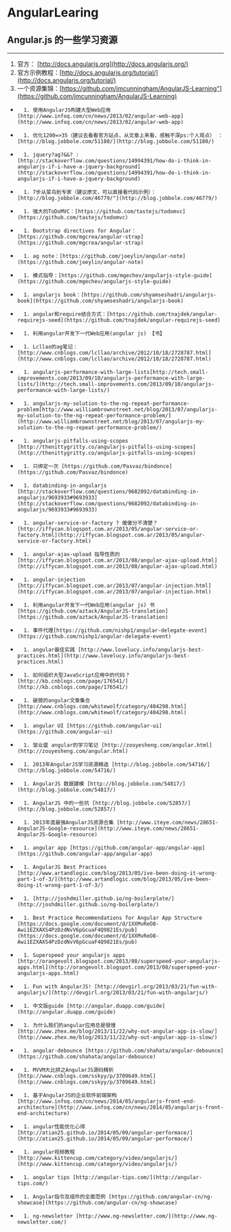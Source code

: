 AngularLearing
==============

## Angular.js 的一些学习资源 ##
--------------
1. 官方： [http://docs.angularjs.org](http://docs.angularjs.org/)
1. 官方示例教程：[http://docs.angularjs.org/tutorial/](http://docs.angularjs.org/tutorial/)
1. 一个资源集锦：[https://github.com/jmcunningham/AngularJS-Learning"](https://github.com/jmcunningham/AngularJS-Learning)
*		1. 使用AngularJS构建大型Web应用[http://www.infoq.com/cn/news/2013/02/angular-web-app](http://www.infoq.com/cn/news/2013/02/angular-web-app)
*		1. 优化1200=>35（建议去看看官方站点，从文章上来看，感触不深ps:个人观点） ：[http://blog.jobbole.com/51180/](http://blog.jobbole.com/51180/)
*		1. jquery?ag?&&? : [http://stackoverflow.com/questions/14994391/how-do-i-think-in-angularjs-if-i-have-a-jquery-background](http://stackoverflow.com/questions/14994391/how-do-i-think-in-angularjs-if-i-have-a-jquery-background)
*		1. 7步从菜鸟到专家（建议原文，可以直接看代码示例）：[http://blog.jobbole.com/46779/"](http://blog.jobbole.com/46779/)
*		1. 强大的ToDoMVC：[https://github.com/tastejs/todomvc](https://github.com/tastejs/todomvc)
*		1. Bootstrap directives for Angular：[https://github.com/mgcrea/angular-strap](https://github.com/mgcrea/angular-strap)
*		1. ag note：[https://github.com/joeylin/angular-note](https://github.com/joeylin/angular-note)
*		1. 模式指导：[https://github.com/mgechev/angularjs-style-guide](https://github.com/mgechev/angularjs-style-guide)
*		1. angularjs book：[https://github.com/shyamseshadri/angularjs-book](https://github.com/shyamseshadri/angularjs-book)
*		1. angular和require结合方式：[https://github.com/tnajdek/angular-requirejs-seed](https://github.com/tnajdek/angular-requirejs-seed)
*		1. 利用angular开发下一代Web应用(angular js) 【书】
*		1. Lcllao的ag笔记：[http://www.cnblogs.com/lcllao/archive/2012/10/18/2728787.html](http://www.cnblogs.com/lcllao/archive/2012/10/18/2728787.html)
*		1. angularjs-performance-with-large-lists[http://tech.small-improvements.com/2013/09/10/angularjs-performance-with-large-lists/](http://tech.small-improvements.com/2013/09/10/angularjs-performance-with-large-lists/)
*		1. angularjs-my-solution-to-the-ng-repeat-performance-problem[http://www.williambrownstreet.net/blog/2013/07/angularjs-my-solution-to-the-ng-repeat-performance-problem/](http://www.williambrownstreet.net/blog/2013/07/angularjs-my-solution-to-the-ng-repeat-performance-problem/)
*		1. angularjs-pitfalls-using-scopes [http://thenittygritty.co/angularjs-pitfalls-using-scopes](http://thenittygritty.co/angularjs-pitfalls-using-scopes)
*		1. 只绑定一次 [https://github.com/Pasvaz/bindonce](https://github.com/Pasvaz/bindonce)
*		1. databinding-in-angularjs [http://stackoverflow.com/questions/9682092/databinding-in-angularjs/9693933#9693933](http://stackoverflow.com/questions/9682092/databinding-in-angularjs/9693933#9693933)
*		1. angular-service-or-factory ? 傻傻分不清楚？[http://iffycan.blogspot.com.ar/2013/05/angular-service-or-factory.html](http://iffycan.blogspot.com.ar/2013/05/angular-service-or-factory.html)
*		1. angular-ajax-upload 指导性质的[http://iffycan.blogspot.com.ar/2013/08/angular-ajax-upload.html](http://iffycan.blogspot.com.ar/2013/08/angular-ajax-upload.html)
*		1. angular-injection [http://iffycan.blogspot.com.ar/2013/07/angular-injection.html](http://iffycan.blogspot.com.ar/2013/07/angular-injection.html)
*		1. 利用angular开发下一代Web应用(angular js) 书[https://github.com/aztack/AngularJS-translation](https://github.com/aztack/AngularJS-translation)
*		1. 事件代理[https://github.com/nishp1/angular-delegate-event](https://github.com/nishp1/angular-delegate-event)
*		1. angular最佳实践 [http://www.lovelucy.info/angularjs-best-practices.html](http://www.lovelucy.info/angularjs-best-practices.html)
*		1. 如何组织大型JavaScript应用中的代码？[http://kb.cnblogs.com/page/176541/](http://kb.cnblogs.com/page/176541/)
*		1. 破狼的angular文章集合 [http://www.cnblogs.com/whitewolf/category/404298.html](http://www.cnblogs.com/whitewolf/category/404298.html)
*		1. angular UI [https://github.com/angular-ui](https://github.com/angular-ui)
*		1. 邹业盛 angular的学习笔记 [http://zouyesheng.com/angular.html](http://zouyesheng.com/angular.html)
*		1. 2013年AngularJS学习资源精选 [http://blog.jobbole.com/54716/](http://blog.jobbole.com/54716/)
*		1. AngularJS 数据建模 [http://blog.jobbole.com/54817/](http://blog.jobbole.com/54817/)
*		1. AngularJS 中的一些坑 [http://blog.jobbole.com/52857/](http://blog.jobbole.com/52857/)
*		1. 2013年度最强AngularJS资源合集 [http://www.iteye.com/news/28651-AngularJS-Google-resource](http://www.iteye.com/news/28651-AngularJS-Google-resource)
*		1. angular app [https://github.com/angular-app/angular-app](https://github.com/angular-app/angular-app)
*		1. AngularJS Best Practices [http://www.artandlogic.com/blog/2013/05/ive-been-doing-it-wrong-part-1-of-3/](http://www.artandlogic.com/blog/2013/05/ive-been-doing-it-wrong-part-1-of-3/)
*		1. [http://joshdmiller.github.io/ng-boilerplate/](http://joshdmiller.github.io/ng-boilerplate/)
*		1. Best Practice Recommendations for Angular App Structure [https://docs.google.com/document/d/1XXMvReO8-Awi1EZXAXS4PzDzdNvV6pGcuaF4Q9821Es/pub](https://docs.google.com/document/d/1XXMvReO8-Awi1EZXAXS4PzDzdNvV6pGcuaF4Q9821Es/pub)
*		1. Superspeed your angularjs apps [http://orangevolt.blogspot.com/2013/08/superspeed-your-angularjs-apps.html](http://orangevolt.blogspot.com/2013/08/superspeed-your-angularjs-apps.html)
*		1. Fun with AngularJS! [http://devgirl.org/2013/03/21/fun-with-angularjs/](http://devgirl.org/2013/03/21/fun-with-angularjs/)
*		1. 中文版guide [http://angular.duapp.com/guide](http://angular.duapp.com/guide)
*		1. 为什么我们的angular应用总是很慢 [http://www.zhex.me/blog/2013/11/22/why-out-angular-app-is-slow/](http://www.zhex.me/blog/2013/11/22/why-out-angular-app-is-slow/)
*		1. angular-debounce [https://github.com/shahata/angular-debounce](https://github.com/shahata/angular-debounce)
*		1. MVVM大比拼之AngularJS源码精析 [http://www.cnblogs.com/sskyy/p/3709649.html](http://www.cnblogs.com/sskyy/p/3709649.html)
*		1. 基于AngularJS的企业软件前端架构 [http://www.infoq.com/cn/news/2014/05/angularjs-front-end-architecture](http://www.infoq.com/cn/news/2014/05/angularjs-front-end-architecture)
*		1. angular性能优化心得 [http://atian25.github.io/2014/05/09/angular-performace/](http://atian25.github.io/2014/05/09/angular-performace/)
*		1. angular视频教程 [http://www.kittencup.com/category/video/angularjs/](http://www.kittencup.com/category/video/angularjs/)
*		1. angular tips [http://angular-tips.com/](http://angular-tips.com/)
*		1. Angular指令及组件的全面范例 [https://github.com/angular-cn/ng-showcase](https://github.com/angular-cn/ng-showcase)
*		1. ng-newsletter [http://www.ng-newsletter.com/](http://www.ng-newsletter.com/)
